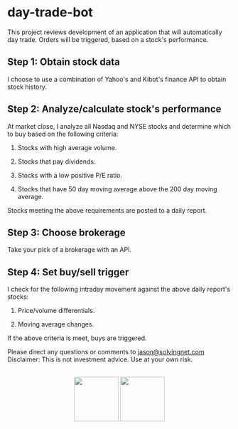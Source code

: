 # day-trade-bot
This project reviews development of an application that will automatically day trade. Orders will be triggered, based on a stock's performance.

## Step 1: Obtain stock data
I choose to use a combination of Yahoo's and Kibot's finance API to obtain stock history.

## Step 2: Analyze/calculate stock's performance
At market close, I analyze all Nasdaq and NYSE stocks and determine which to buy based on the following criteria:

1) Stocks with high average volume.

2) Stocks that pay dividends.

3) Stocks with a low positive P/E ratio.

4) Stocks that have 50 day moving average above the 200 day moving average.

Stocks meeting the above requirements are posted to a daily report.

## Step 3: Choose brokerage
Take your pick of a brokerage with an API.

## Step 4: Set buy/sell trigger
I check for the following intraday movement against the above daily report's stocks:

1) Price/volume differentials.

2) Moving average changes.

If the above criteria is meet, buys are triggered.

Please direct any questions or comments to jason@solvingnet.com
Disclaimer: This is not investment advice. Use at your own risk.
<br><br>
<center><a href="https://stocktwits.com/JasonsBuy"><img src="https://images.duckduckgo.com/iu/?u=https%3A%2F%2Flh5.ggpht.com%2Fph6pKSLuobuxO1z6O7gh-S91llO1PKDWFEQau6NUtJj5J-wGvGvkOsVXGbhCCOzy3os%3Dw300&f=1" height="100" width="100"/></a>
<a href="https://twitter.com/JasonsBuy"><img src="https://images.duckduckgo.com/iu/?u=https%3A%2F%2Ftse2.mm.bing.net%2Fth%3Fid%3DOIP.Mc271a56ac51adb93a36fda9725e6f0f9H0%26pid%3D15.1&f=1" height="100" width="100"/></a></center>
